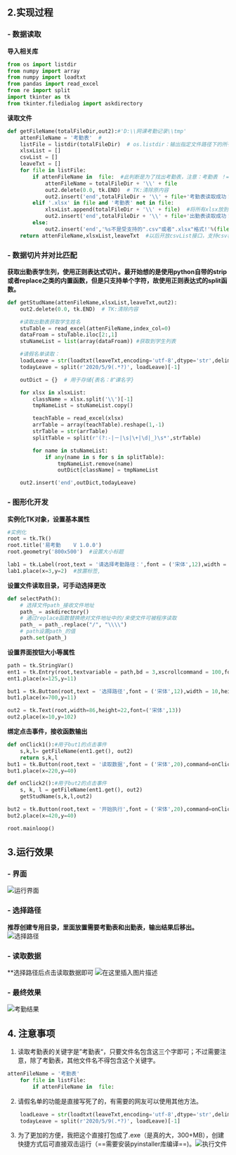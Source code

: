 ## 2.实现过程
### - 数据读取
**导入相关库**
```python
from os import listdir
from numpy import array
from numpy import loadtxt
from pandas import read_excel
from re import split
import tkinter as tk
from tkinter.filedialog import askdirectory
```
**读取文件**

```python
def getFileName(totalFileDir,out2):#'D:\\网课考勤记录\\tmp'
    attenFileName = '考勤表'  # 
    listFile = listdir(totalFileDir)  # os.listdir：输出指定文件路径下的所有文件、文件夹，type：list
    xlsxList = []
    csvList = []
    leaveTxt = []
    for file in listFile:
        if attenFileName in  file:  #此判断是为了找出考勤表，注意：考勤表 ！= 出勤表
            attenFileName = totalFileDir + '\\' + file
            out2.delete(0.0, tk.END)  # TK:清除原内容
            out2.insert('end',totalFileDir + '\\' + file+'考勤表读取成功！')
        elif '.xlsx' in file and '考勤表' not in file:
            xlsxList.append(totalFileDir + '\\' + file)  #将所有xlsx放到列表容器中
            out2.insert('end',totalFileDir + '\\' + file+'出勤表读取成功！')
        else:
            out2.insert('end','%s不是受支持的".csv"或者".xlsx"格式!'%(file))
    return attenFileName,xlsxList,leaveTxt  #以后开放csvList接口，支持csv格式
```

### - 数据切片并对比匹配
**获取出勤表学生列，使用正则表达式切片。最开始想的是使用python自带的strip或者replace之类的内置函数，但是只支持单个字符，故使用正则表达式的split函数。**

```python
def getStudName(attenFileName,xlsxList,leaveTxt,out2):
    out2.delete(0.0, tk.END)  # TK:清除内容

    #读取出勤表获取学生姓名
    stuTable = read_excel(attenFileName,index_col=0)
    dataFroam = stuTable.iloc[2:,1]
    stuNameList = list(array(dataFroam)) #获取到学生列表

    #请假名单读取：
    loadLeave = str(loadtxt(leaveTxt,encoding='utf-8',dtype='str',delimiter=','))
    todayLeave = split(r'2020/5/9(.*?)', loadLeave)[-1]

    outDict = {}  # 用于存储{表名：旷课名字}

    for xlsx in xlsxList:
        className = xlsx.split('\\')[-1]
        tmpNameList = stuNameList.copy()

        teachTable = read_excel(xlsx)
        arrTable = array(teachTable).reshape(1,-1)
        strTable = str(arrTable)
        splitTable = split(r'(?:-|－|\s|\+|\d|_)\s*',strTable)

        for name in stuNameList:
            if any(name in s for s in splitTable):
                tmpNameList.remove(name)
                outDict[className] = tmpNameList

    out2.insert('end',outDict,todayLeave)
```

### - 图形化开发
**实例化TK对象，设置基本属性**

```python
#实例化
root = tk.Tk()
root.title('易考勤    V 1.0.0')
root.geometry('800x500')  #设置大小标题

lab1 = tk.Label(root,text = '请选择考勤路径：',font = ('宋体',12),width = 15,height = 2)  #组件
lab1.place(x=3,y=2)  #放置标签,
```
**设置文件读取目录，可手动选择更改**

```python
def selectPath():
    # 选择文件path_接收文件地址
    path_ = askdirectory()
    # 通过replace函数替换绝对文件地址中的/来使文件可被程序读取
    path_ = path_.replace("/", "\\\\")
    # path设置path_的值
    path.set(path_)
```
**设置界面按钮大小等属性**
```python
path = tk.StringVar()
ent1 = tk.Entry(root,textvariable = path,bd = 3,xscrollcommand = 100,font=('宋体',15),width = 57)  #获取用户输入组件到框体
ent1.place(x=125,y=11)

but1 = tk.Button(root,text = '选择路径',font = ('宋体',12),width = 10,height = 1,command = selectPath)  #点击组件
but1.place(x=700,y=11)

out2 = tk.Text(root,width=86,height=22,font=('宋体',13))
out2.place(x=10,y=102)
```
**绑定点击事件，接收函数输出**
```python
def onClick1():#用于but1的点击事件
    s,k,l= getFileName(ent1.get(), out2)
    return s,k,l
but1 = tk.Button(root,text = '读取数据',font = ('宋体',20),command=onClick1,width = 10,height = 1)
but1.place(x=220,y=40)

def onClick2():#用于but2的点击事件
    s, k, l = getFileName(ent1.get(), out2)
    getStudName(s,k,l,out2)

but2 = tk.Button(root,text = '开始执行',font = ('宋体',20),command=onClick2,width = 10,height = 1)
but2.place(x=420,y=40)

root.mainloop()
```

## 3.运行效果
### - 界面
![运行界面](https://img-blog.csdnimg.cn/20200630113832779.png?x-oss-process=image/watermark,type_ZmFuZ3poZW5naGVpdGk,shadow_10,text_aHR0cHM6Ly9ibG9nLmNzZG4ubmV0L3FxXzQ0NDkxNzA5,size_16,color_FFFFFF,t_70#pic_center)

### - 选择路径
**推荐创建专用目录，里面放置需要考勤表和出勤表，输出结果后移出。**
![选择路径](https://img-blog.csdnimg.cn/20200630114538258.png?x-oss-process=image/watermark,type_ZmFuZ3poZW5naGVpdGk,shadow_10,text_aHR0cHM6Ly9ibG9nLmNzZG4ubmV0L3FxXzQ0NDkxNzA5,size_16,color_FFFFFF,t_70#pic_center)
### - 读取数据
**选择路径后点击读取数据即可
![在这里插入图片描述](https://img-blog.csdnimg.cn/20200630114849440.png?x-oss-process=image/watermark,type_ZmFuZ3poZW5naGVpdGk,shadow_10,text_aHR0cHM6Ly9ibG9nLmNzZG4ubmV0L3FxXzQ0NDkxNzA5,size_16,color_FFFFFF,t_70#pic_center)
### - 最终效果
![考勤结果](https://img-blog.csdnimg.cn/20200630115036536.png?x-oss-process=image/watermark,type_ZmFuZ3poZW5naGVpdGk,shadow_10,text_aHR0cHM6Ly9ibG9nLmNzZG4ubmV0L3FxXzQ0NDkxNzA5,size_16,color_FFFFFF,t_70#pic_center)
## 4. 注意事项
1. 读取考勤表的关键字是”考勤表“，只要文件名包含这三个字即可；不过需要注意，除了考勤表，其他文件名不得包含这个关键字。

```python
attenFileName = '考勤表'
    for file in listFile:
        if attenFileName in  file:
```
2. 请假名单的功能是直接写死了的，有需要的网友可以使用其他方法。

```python
    loadLeave = str(loadtxt(leaveTxt,encoding='utf-8',dtype='str',delimiter=','))
    todayLeave = split(r'2020/5/9(.*?)', loadLeave)[-1]
```
3. 为了更加的方便，我把这个直接打包成了.exe（是真的大，300+MB），创建快捷方式后可直接双击运行（==需要安装pyinstaller库编译==)。![执行文件](https://img-blog.csdnimg.cn/20200630115858691.png?x-oss-process=image/watermark,type_ZmFuZ3poZW5naGVpdGk,shadow_10,text_aHR0cHM6Ly9ibG9nLmNzZG4ubmV0L3FxXzQ0NDkxNzA5,size_16,color_FFFFFF,t_70#pic_center)
